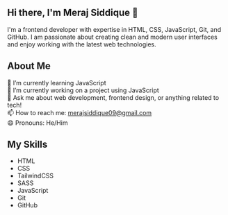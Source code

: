 ## Hi there, I'm Meraj Siddique 👋
I'm a frontend developer with expertise in HTML, CSS, JavaScript, Git, and GitHub. I am passionate about creating clean and modern user interfaces and enjoy working with the latest web technologies.

## About Me
🌱 I’m currently learning JavaScript<br>
🔭 I’m currently working on a project using JavaScript<br>
💬 Ask me about web development, frontend design, or anything related to tech!<br>
📫 How to reach me: merajsiddique09@gmail.com<br>
😄 Pronouns: He/Him

## My Skills
* HTML
* CSS
* TailwindCSS
* SASS
* JavaScript
* Git
* GitHub
